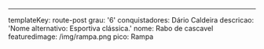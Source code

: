 ---
templateKey: route-post
grau: '6'
conquistadores: Dário Caldeira
descricao: 'Nome alternativo: Esportiva clássica.'
nome: Rabo de cascavel
featuredimage: /img/rampa.png
pico: Rampa